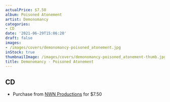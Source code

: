 ```yaml
---
actualPrice: $7.50
album: Poisoned Atonement
artist: Demonomancy
categories:
- CD
date: '2021-06-29T15:06:20'
draft: false
images:
- /images/covers/demonomancy-poisoned_atonement.jpg
inStock: true
thumbnailImage: /images/covers/demonomancy-poisoned_atonement-thumb.jpg
title: Demonomancy - Poisoned Atonement
---
```


## CD
* Purchase from [NWN Productions](http://shop.nwnprod.com/index.php?route=product/product&path=93&product_id=5870&sort=pd.name&order=ASC) for $7.50

